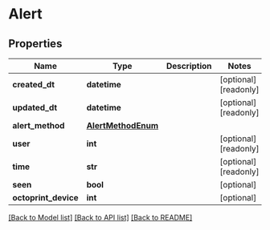 # Alert

## Properties
Name | Type | Description | Notes
------------ | ------------- | ------------- | -------------
**created_dt** | **datetime** |  | [optional] [readonly] 
**updated_dt** | **datetime** |  | [optional] [readonly] 
**alert_method** | [**AlertMethodEnum**](AlertMethodEnum.md) |  | 
**user** | **int** |  | [optional] [readonly] 
**time** | **str** |  | [optional] [readonly] 
**seen** | **bool** |  | [optional] 
**octoprint_device** | **int** |  | [optional] 

[[Back to Model list]](../README.md#documentation-for-models) [[Back to API list]](../README.md#documentation-for-api-endpoints) [[Back to README]](../README.md)



